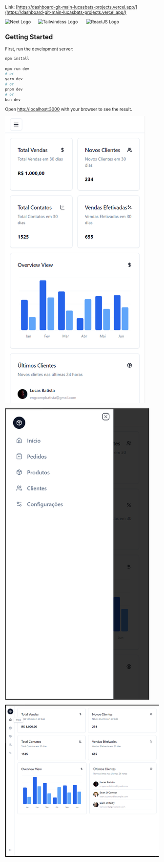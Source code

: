 Link:
[https://dashboard-git-main-lucasbats-projects.vercel.app/](https://dashboard-git-main-lucasbats-projects.vercel.app/)

<div>
<img src="https://cdn.jsdelivr.net/gh/devicons/devicon@latest/icons/nextjs/nextjs-original-wordmark.svg" width="100" alt="Next Logo"  />&nbsp &nbsp &nbsp
<img src="https://cdn.jsdelivr.net/gh/devicons/devicon@latest/icons/tailwindcss/tailwindcss-original-wordmark.svg" width="100" alt="Tailwindcss Logo" /> &nbsp &nbsp &nbsp
<img src="https://cdn.jsdelivr.net/gh/devicons/devicon@latest/icons/react/react-original-wordmark.svg" width="80" alt="ReactJS Logo" /> 
</div>

## Getting Started

First, run the development server:

```bash
npm install

npm run dev
# or
yarn dev
# or
pnpm dev
# or
bun dev
```

Open [http://localhost:3000](http://localhost:3000) with your browser to see the result.

![alt text](image.png)

![alt text](image-1.png)

![alt text](image-2.png)
